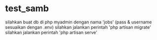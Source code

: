 # test_samb
silahkan buat db di php myadmin dengan nama 'jobs' (pass & username sesuaikan dengan .env)
silahkan jalankan perintah 'php artisan migrate'
silahkan jalankan perintah 'php artisan serve'
